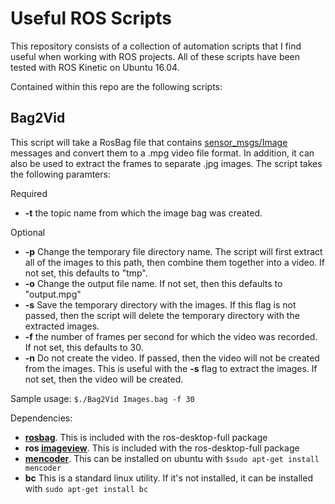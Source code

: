 # Useful ROS Scripts

This repository consists of a collection of automation scripts that I find useful when working with ROS projects. All of these scripts have been tested with ROS Kinetic on Ubuntu 16.04.

Contained within this repo are the following scripts:

## Bag2Vid
This script will take a RosBag file that contains [sensor_msgs/Image](http://docs.ros.org/api/sensor_msgs/html/msg/Image.html) messages and convert them to a .mpg video file format. In addition, it can also be used to extract the frames to separate .jpg images. The script takes the following paramters:

Required
* **-t** the topic name from which the image bag was created.

Optional
* **-p** Change the temporary file directory name. The script will first extract all of the images to this path, then combine them together into a video. If not set, this defaults to "tmp".
* **-o** Change the output file name. If not set, then this defaults to "output.mpg"
* **-s** Save the temporary directory with the images. If this flag is not passed, then the script will delete the temporary directory with the extracted images.
* **-f** the number of frames per second for which the video was recorded. If not set, this defaults to 30.
* **-n** Do not create the video. If passed, then the video will not be created from the images. This is useful with the **-s** flag to extract the images. If not set, then the video will be created.

Sample usage:
`$./Bag2Vid Images.bag -f 30`

Dependencies:
* **[rosbag](http://wiki.ros.org/rosbag)**. This is included with the ros-desktop-full package
* **ros [imageview](http://wiki.ros.org/image_view)**. This is included with the ros-desktop-full package
* **[mencoder](https://en.wikipedia.org/wiki/MEncoder)**. This can be installed on ubuntu with `$sudo apt-get install mencoder`
* **bc** This is a standard linux utility. If it's not installed, it can be installed with `sudo apt-get install bc`
